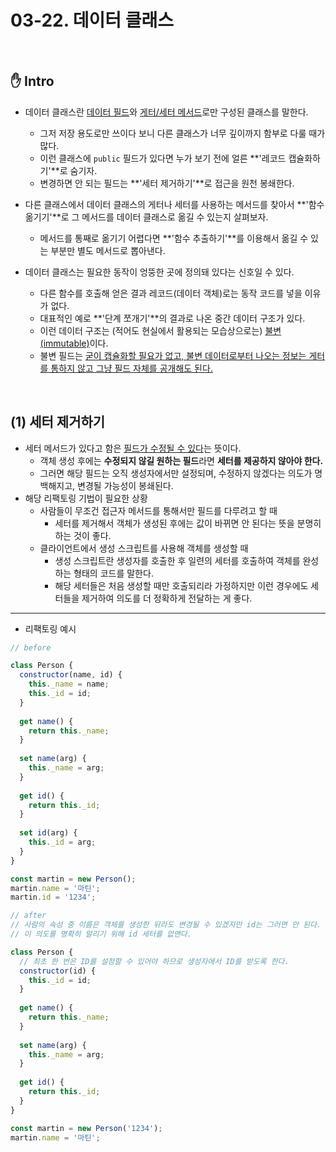 # 03-22. 데이터 클래스

<br>

## :hand: Intro

- 데이터 클래스란 <u>데이터 필드</u>와 <u>게터/세터 메서드</u>로만 구성된 클래스를 말한다.
  - 그저 저장 용도로만 쓰이다 보니 다른 클래스가 너무 깊이까지 함부로 다룰 때가 많다.
  - 이런 클래스에 `public` 필드가 있다면 누가 보기 전에 얼른 **'레코드 캡슐화하기'**로 숨기자.
  - 변경하면 안 되는 필드는 **'세터 제거하기'**로 접근을 원천 봉쇄한다.

- 다른 클래스에서 데이터 클래스의 게터나 세터를 사용하는 메서드를 찾아서 **'함수 옮기기'**로 그 메서드를 데이터 클래스로 옮길 수 있는지 살펴보자.
  - 메서드를 통째로 옮기기 어렵다면 **'함수 추출하기'**를 이용해서 옮길 수 있는 부분만 별도 메서드로 뽑아낸다.

- 데이터 클래스는 필요한 동작이 엉뚱한 곳에 정의돼 있다는 신호일 수 있다.
  - 다른 함수를 호출해 얻은 결과 레코드(데이터 객체)로는 동작 코드를 넣을 이유가 없다.
  - 대표적인 예로 **'단계 쪼개기'**의 결과로 나온 중간 데이터 구조가 있다.
  - 이런 데이터 구조는 (적어도 현실에서 활용되는 모습상으로는) <u>불변(immutable)</u>이다.
  - 불변 필드는 <u>굳이 캡슐화할 필요가 없고, 불변 데이터로부터 나오는 정보는 게터를 통하지 않고 그냥 필드 자체를 공개해도 된다.</u>


<br>

## (1) 세터 제거하기

- 세터 메서드가 있다고 함은 <u>필드가 수정될 수 있다</u>는 뜻이다.
  - 객체 생성 후에는 **수정되지 않길 원하는 필드**라면 **세터를 제공하지 않아야 한다.**
  - 그러면 해당 필드는 오직 생성자에서만 설정되며, 수정하지 않겠다는 의도가 명백해지고, 변경될 가능성이 봉쇄된다.
- 해당 리팩토링 기법이 필요한 상황
  - 사람들이 무조건 접근자 메서드를 통해서만 필드를 다루려고 할 때
    - 세터를 제거해서 객체가 생성된 후에는 값이 바뀌면 안 된다는 뜻을 분명히 하는 것이 좋다.
  - 클라이언트에서 생성 스크립트를 사용해 객체를 생성할 때
    - 생성 스크립트란 생성자를 호출한 후 일련의 세터를 호출하여 객체를 완성하는 형태의 코드를 말한다.
    - 해당 세터들은 처음 생성할 때만 호출되리라 가정하지만 이런 경우에도 세터들을 제거하여 의도를 더 정확하게 전달하는 게 좋다.

---

- 리팩토링 예시

```javascript
// before

class Person {
  constructor(name, id) {
    this._name = name;
    this._id = id;
  }
    
  get name() {
    return this._name;
  }
    
  set name(arg) {
    this._name = arg;
  }
    
  get id() {
    return this._id;
  }
    
  set id(arg) {
    this._id = arg;
  }
}

const martin = new Person();
martin.name = '마틴';
martin.id = '1234';
```

```javascript
// after
// 사람의 속성 중 이름은 객체를 생성한 뒤라도 변경될 수 있겠지만 id는 그러면 안 된다.
// 이 의도를 명확히 알리기 위해 id 세터를 없앤다.

class Person {
  // 최초 한 번은 ID를 설정할 수 있어야 하므로 생성자에서 ID를 받도록 한다.
  constructor(id) {
    this._id = id;
  }
    
  get name() {
    return this._name;
  }
    
  set name(arg) {
    this._name = arg;
  }
    
  get id() {
    return this._id;
  }
}

const martin = new Person('1234');
martin.name = '마틴';
```

